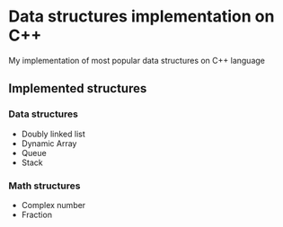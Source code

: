 
# Data structures implementation on C++

My implementation of most popular data structures on C++ language


## Implemented structures

### Data structures
- Doubly linked list
- Dynamic Array
- Queue
- Stack

### Math structures
- Complex number
- Fraction
